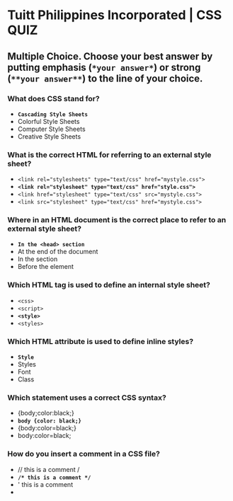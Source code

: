 # Tuitt Philippines Incorporated | CSS QUIZ

## Multiple Choice. Choose your best answer by putting emphasis (`*your answer*`) or strong (`**your answer**`) to the line of your choice.

### What does CSS stand for?
- **` Cascading Style Sheets `**
- Colorful Style Sheets
- Computer Style Sheets
- Creative Style Sheets

### What is the correct HTML for referring to an external style sheet?
- ```<link rel="stylesheets" type="text/css" href="mystyle.css">```
- **```<link rel="stylesheet" type="text/css" href="style.css">```**
- ```<link href="stylesheet" type="text/css" src="mystyle.css">```
- ```<link src="stylesheet" type="text/css" href="mystyle.css">```

### Where in an HTML document is the correct place to refer to an external style sheet?
- **` In the <head> section `**
- At the end of the document
- In the <body> section
- Before the <html> element

### Which HTML tag is used to define an internal style sheet?
- ```<css>```
- ```<script>```
- **```<style>```**
- ```<styles>```

### Which HTML attribute is used to define inline styles?
- **` Style `**
- Styles
- Font
- Class

### Which statement uses a correct CSS syntax?
- {body;color:black;}
- **` body {color: black;} `**
- {body:color=black;}
- body:color=black;

### How do you insert a comment in a CSS file?
- // this is a comment /
-  **` /* this is a comment */ `**
- ' this is a comment
- <!-- this is a comment -- >


### How do you add a background color for all <h1> elements?
- **` h1 {background-color: #FFFFFF;} `**
- all.h1 {background-color: #FFFFFF;}
- h1.all {background-color: #FFFFFF;}
- #h1 {background-color: #FFFFFF;}

### How do you select an element with id "demo"?
- *demo
- .demo
- **```#demo```**
- Demo

### How do you select elements with class name "test"?
- #test
- Test
- *test
- **```.test```**

### How do you select all p elements inside a div element?
- div + p
- **` div p `**
- div.p
- div ~ p

### How do you group selectors?
- Separate each selector with a space
- Separate each selector with a plus sign
- **` Separate each selector with a comma `**
- Separate each selector with a dot

### Which pseudo class selects links that are currently being hovered over by the mouse pointer?
- :link
- :visited
- :focus
- **` :hover `**

### If two selectors apply to the same element, the one with lower specificity wins.
- True
- **` False `**

### It is the main international standards organization for the World Wide Web
- WWW
- W3
- **` W3C `**
- C3W

### (5 pts) Identify the parts of the CSS Rule-set below:

	a, h1 {
	    font-weight: bold;
	    color: grey;
	}

#### Selector:  **` a, h1 `**

#### Declaration: **` font-weight: bold; | color: grey; `**

#### Property Name: **` font-weight | color `**

#### Property Value: **` bold | grey `**

#### Declaration block: **` font-weight: bold; color: grey; `**

### (5 pts) Determine the specificity value for each selectors below:

    div li a : ** 3 **

    #article .breaking-news : **110**

    section .important-text span:  **12**

    main #comment #reply : **201**

    nav > ul > li > a:hover : **14**
